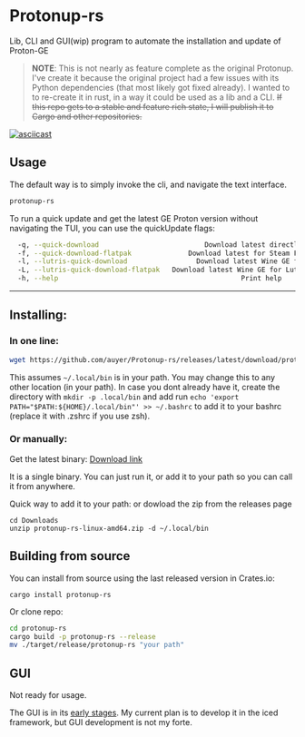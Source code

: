 # Protonup-rs

Lib, CLI and GUI(wip) program to automate the installation and update of Proton-GE

> **NOTE**: This is not nearly as feature complete as the original Protonup.
> I've create it because the original project had a few issues with its Python dependencies (that most likely got fixed already). 
> I wanted to to re-create it in rust, in a way it could be used as a lib and a CLI.
> ~~If this repo gets to a stable and feature rich state, I will publish it to Cargo and other repositories.~~

[![asciicast](https://asciinema.org/a/rEO6Oipjn4rBkTWAtH1IFf3Xe.svg)](https://asciinema.org/a/rEO6Oipjn4rBkTWAtH1IFf3Xe)

## Usage

The default way is to simply invoke the cli, and navigate the text interface.
```bash
protonup-rs
```

To run a quick update and get the latest GE Proton version without navigating the TUI, you can use the quickUpdate flags:
```bash
  -q, --quick-download                          Download latest directly
  -f, --quick-download-flatpak              Download latest for Steam FlatPak
  -l, --lutris-quick-download                 Download latest Wine GE for Lutris
  -L, --lutris-quick-download-flatpak   Download latest Wine GE for Lutris FlatPak
  -h, --help                                             Print help
```
---

## Installing:

### In one line:

```bash
wget https://github.com/auyer/Protonup-rs/releases/latest/download/protonup-rs-linux-amd64.tar.gz -O - | tar -xz -C  ~/.local/bin 
```

This assumes `~/.local/bin` is in your path. You may change this to any other location (in your path). 
In case you dont already have it, create the directory with `mkdir -p .local/bin` and add run `echo 'export PATH="$PATH:${HOME}/.local/bin"' >> ~/.bashrc` to add it to your bashrc (replace it with .zshrc if you use zsh).


### Or manually:

Get the latest binary:
[Download link](https://github.com/auyer/Protonup-rs/releases/latest/download/protonup-rs-linux-amd64.zip)

It is a single binary. You can just run it, or add it to your path so you can call it from anywhere.

Quick way to add it to your path:
or dowload the zip from the releases page
```
cd Downloads
unzip protonup-rs-linux-amd64.zip -d ~/.local/bin
```


## Building from source

You can install from source using the last released version in Crates.io:

```
cargo install protonup-rs
```

Or clone repo:

```bash
cd protonup-rs
cargo build -p protonup-rs --release
mv ./target/release/protonup-rs "your path"
```


## GUI

Not ready for usage.

The GUI is in its [early stages](https://github.com/auyer/Protonup-rs/tree/feature/gui). My current plan is to develop it in the iced framework, but GUI development is not my forte.

